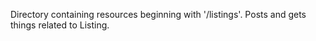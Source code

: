 Directory containing resources beginning with '/listings'. Posts and gets things related to Listing.
